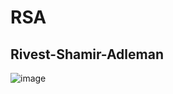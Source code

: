 # RSA
## Rivest-Shamir-Adleman
![image](https://github.com/Soufiane1699/RSA/assets/65159180/6ea81268-24d3-4150-8213-ef1f32d16b37)


